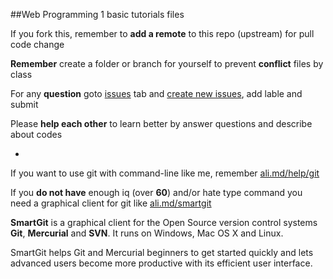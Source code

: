 ##Web Programming 1 basic tutorials files

If you fork this, remember to **add a remote** to this repo (upstream) for pull code change

**Remember** create a folder or branch for yourself to prevent **conflict** files by class

For any **question** goto [issues](https://github.com/1schools/web_programming_basic/issues) tab and [create new issues](https://github.com/1schools/web_programming_basic/issues/new), add lable and submit

Please **help each other** to learn better by answer questions and describe about codes

-

If you want to use git with command-line like me, remember [ali.md/help/git](http://ali.md/help/git)

If you **do not have** enough iq (over **60**) and/or hate type command you need a graphical client for git like [ali.md/smartgit](http://ali.md/smartgit)

**SmartGit** is a graphical client for the Open Source version control systems **Git**, **Mercurial** and **SVN**. It runs on Windows, Mac OS X and Linux.

SmartGit helps Git and Mercurial beginners to get started quickly and lets advanced users become more productive with its efficient user interface.